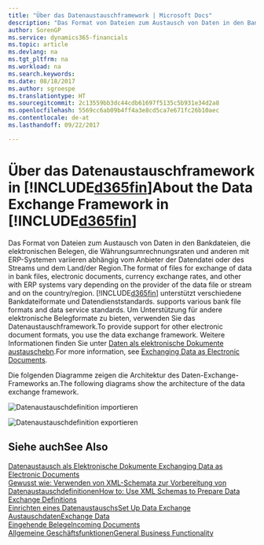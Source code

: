 ```yaml
---
title: "Über das Datenaustauschframework | Microsoft Docs"
description: "Das Format von Dateien zum Austausch von Daten in den Bankdateien, die elektronischen Belegen, die Währungsumrechnungsraten und anderen mit ERP-Systemen variieren abhängig vom Anbieter der Datendatei oder des Streams und dem Land/der Region."
author: SorenGP
ms.service: dynamics365-financials
ms.topic: article
ms.devlang: na
ms.tgt_pltfrm: na
ms.workload: na
ms.search.keywords: 
ms.date: 08/18/2017
ms.author: sgroespe
ms.translationtype: HT
ms.sourcegitcommit: 2c13559bb3dc44cdb61697f5135c5b931e34d2a8
ms.openlocfilehash: 5569cc6ab09b4ff4a3e8cd5ca7e671fc26b10aec
ms.contentlocale: de-at
ms.lasthandoff: 09/22/2017

---
```

# <a name="about-the-data-exchange-framework-in-included365finincludesd365finmdmd"></a><span data-ttu-id="f84c5-103">Über das Datenaustauschframework in [!INCLUDE[d365fin](includes/d365fin_md.md)]</span><span class="sxs-lookup"><span data-stu-id="f84c5-103">About the Data Exchange Framework in [!INCLUDE[d365fin](includes/d365fin_md.md)]</span></span>
<span data-ttu-id="f84c5-104">Das Format von Dateien zum Austausch von Daten in den Bankdateien, die elektronischen Belegen, die Währungsumrechnungsraten und anderen mit ERP-Systemen variieren abhängig vom Anbieter der Datendatei oder des Streams und dem Land/der Region.</span><span class="sxs-lookup"><span data-stu-id="f84c5-104">The format of files for exchange of data in bank files, electronic documents, currency exchange rates, and other with ERP systems vary depending on the provider of the data file or stream and on the country/region.</span></span> [!INCLUDE[d365fin](includes/d365fin_md.md)]<span data-ttu-id="f84c5-105"> unterstützt verschiedene Bankdateiformate und Datendienststandards.</span><span class="sxs-lookup"><span data-stu-id="f84c5-105"> supports various bank file formats and data service standards.</span></span> <span data-ttu-id="f84c5-106">Um Unterstützung für andere elektronische Belegformate zu bieten, verwenden Sie das Datenaustauschframework.</span><span class="sxs-lookup"><span data-stu-id="f84c5-106">To provide support for other electronic document formats, you use the data exchange framework.</span></span> <span data-ttu-id="f84c5-107">Weitere Informationen finden Sie unter [Daten als elektronische Dokumente austauschebn](across-data-exchange.md).</span><span class="sxs-lookup"><span data-stu-id="f84c5-107">For more information, see [Exchanging Data as Electronic Documents](across-data-exchange.md).</span></span>    

 <span data-ttu-id="f84c5-108">Die folgenden Diagramme zeigen die Architektur des Daten-Exchange-Frameworks an.</span><span class="sxs-lookup"><span data-stu-id="f84c5-108">The following diagrams show the architecture of the data exchange framework.</span></span>  

 ![Datenaustauschdefinition importieren](media/across-data-exchange/dataexchangeframework_import.png)  

 ![Datenaustauschdefinition exportieren](media/across-data-exchange/dataexchangeframework_export.png)  

## <a name="see-also"></a><span data-ttu-id="f84c5-111">Siehe auch</span><span class="sxs-lookup"><span data-stu-id="f84c5-111">See Also</span></span>  
[<span data-ttu-id="f84c5-112">Datenaustausch als Elektronische Dokumente </span><span class="sxs-lookup"><span data-stu-id="f84c5-112">Exchanging Data as Electronic Documents</span></span>](across-data-exchange.md)  
[<span data-ttu-id="f84c5-113">Gewusst wie: Verwenden von XML-Schemata zur Vorbereitung von Datenaustauschdefinitionen</span><span class="sxs-lookup"><span data-stu-id="f84c5-113">How to: Use XML Schemas to Prepare Data Exchange Definitions</span></span>](across-how-to-use-xml-schemas-to-prepare-data-exchange-definitions.md)  
[<span data-ttu-id="f84c5-114">Einrichten eines Datenaustauschs</span><span class="sxs-lookup"><span data-stu-id="f84c5-114">Set Up Data Exchange</span></span>](across-set-up-data-exchange.md)  
[<span data-ttu-id="f84c5-115">Austauschdaten</span><span class="sxs-lookup"><span data-stu-id="f84c5-115">Exchange Data</span></span>](across-exchange-data.md)  
[<span data-ttu-id="f84c5-116">Eingehende Belege</span><span class="sxs-lookup"><span data-stu-id="f84c5-116">Incoming Documents</span></span>](across-income-documents.md)  
[<span data-ttu-id="f84c5-117">Allgemeine Geschäftsfunktionen</span><span class="sxs-lookup"><span data-stu-id="f84c5-117">General Business Functionality</span></span>](ui-across-business-areas.md)  

